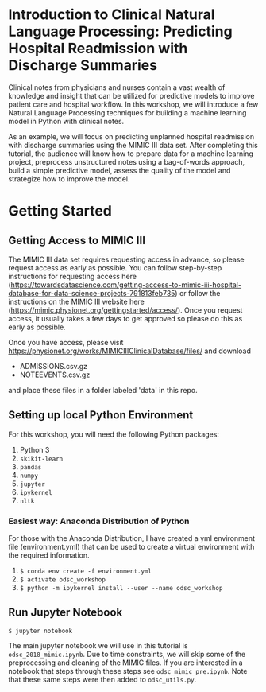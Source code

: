 # Introduction to Clinical Natural Language Processing: Predicting Hospital Readmission with Discharge Summaries

Clinical notes from physicians and nurses contain a vast wealth of knowledge and insight that can be utilized for predictive models to improve patient care and hospital workflow. In this workshop, we will introduce a few Natural Language Processing techniques for building a machine learning model in Python with clinical notes. 

As an example, we will focus on predicting unplanned hospital readmission with discharge summaries using the MIMIC III data set. After completing this tutorial, the audience will know how to prepare data for a machine learning project, preprocess unstructured notes using a bag-of-words approach, build a simple predictive model, assess the quality of the model and strategize how to improve the model. 

# Getting Started

## Getting Access to MIMIC III

The MIMIC III data set requires requesting access in advance, so please request access as early as possible. You can follow step-by-step instructions for requesting access here (https://towardsdatascience.com/getting-access-to-mimic-iii-hospital-database-for-data-science-projects-791813feb735) or follow the instructions on the MIMIC III website here (https://mimic.physionet.org/gettingstarted/access/). Once you request access, it usually takes a few days to get approved so please do this as early as possible. 

Once you have access, please visit https://physionet.org/works/MIMICIIIClinicalDatabase/files/ and download 
- ADMISSIONS.csv.gz
- NOTEEVENTS.csv.gz

and place these files in a folder labeled 'data' in this repo. 

## Setting up local Python Environment
For this workshop, you will need the following Python packages:
1. Python 3
2. `skikit-learn`
3. `pandas`
4. `numpy`
5. `jupyter`
6. `ipykernel`
7. `nltk`

### Easiest way: Anaconda Distribution of Python
For those with the Anaconda Distribution, I have created a yml environment file (environment.yml) that can be used to create a virtual environment with the required information. 

1. `$ conda env create -f environment.yml`
2. `$ activate odsc_workshop`
3. `$ python -m ipykernel install --user --name odsc_workshop`

## Run Jupyter Notebook
	$ jupyter notebook

The main jupyter notebook we will use in this tutorial is `odsc_2018_mimic.ipynb`. Due to time constraints, we will skip some of the preprocessing and cleaning of the MIMIC files. If you are interested in a notebook that steps through these steps see `odsc_mimic_pre.ipynb`. Note that these same steps were then added to `odsc_utils.py`. 


